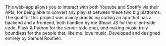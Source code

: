 This web-app allows you to interact with both Youtube and Spotify via their APIs, for being able to convert any playlist between these two big platforms.
The goal for this project was mainly practicing coding an app that has a backend and a frontend, both handled by me (React JS for the client-side code, Flask & Python for
the server-side one), and making music truly boundless for the people that, like me, love music.
Developed and designed entirely by Samuel Roufaeli.
